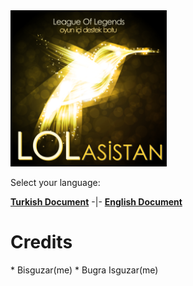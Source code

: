 
<img src="logo.png" height="250" width="250">

Select your language:

**<a href="https://github.com/bisguzar/lolasistan/wiki/Turkish-(T%C3%BCrk%C3%A7e)">Turkish Document</a>** -|- **<a href="https://github.com/bisguzar/lolasistan/wiki/English">English Document</a>**

<h1>Credits</h1>
* Bisguzar(me)
* Bugra Isguzar(me)
